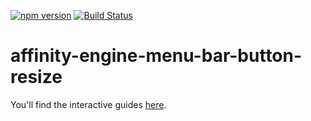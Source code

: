 [![npm version](https://badge.fury.io/js/affinity-engine-menu-bar-button-resize.svg)](https://badge.fury.io/js/affinity-engine-menu-bar-button-resize)
[![Build Status](https://travis-ci.org/affinity-engine/affinity-engine-menu-bar-button-resize.svg?branch=master)](https://travis-ci.org/affinity-engine/affinity-engine-menu-bar-button-resize)

# affinity-engine-menu-bar-button-resize

You'll find the interactive guides [here](http://www.affinityengine.org/#/components/menu-bar/buttons/resize).
